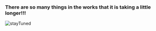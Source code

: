 ### There are so many things in the works that it is taking a little longer!!!

![stayTuned](https://user-images.githubusercontent.com/26219039/163973518-2a50ed11-c575-453c-b987-542659c96aef.jpeg)
